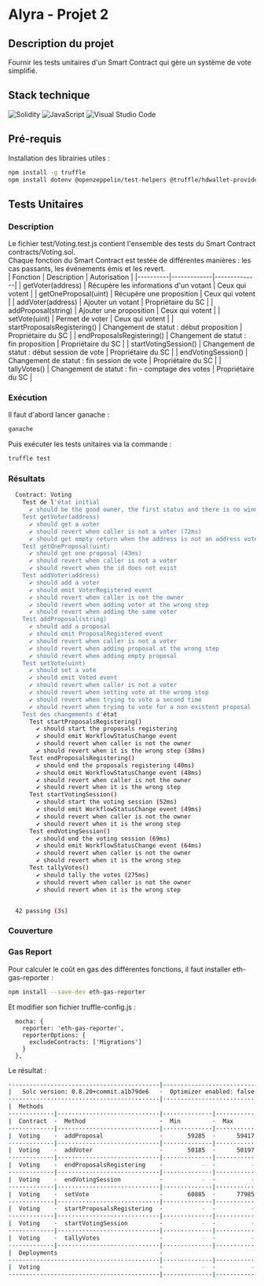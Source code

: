 # Alyra - Projet 2
## Description du projet
Fournir les tests unitaires d'un Smart Contract qui gère un système de vote simplifié.  
## Stack technique
![Solidity](https://img.shields.io/badge/Solidity-%23363636.svg?style=for-the-badge&logo=solidity&logoColor=white) ![JavaScript](https://img.shields.io/badge/javascript-%23323330.svg?style=for-the-badge&logo=javascript&logoColor=%23F7DF1E) ![Visual Studio Code](https://img.shields.io/badge/Visual%20Studio%20Code-0078d7.svg?style=for-the-badge&logo=visual-studio-code&logoColor=white)
## Pré-requis
Installation des librairies utiles :  
```bash
npm install -g truffle
npm install dotenv @openzeppelin/test-helpers @truffle/hdwallet-provider @openzeppelin/contracts
```
## Tests Unitaires
### Description
Le fichier test/Voting.test.js contient l'ensemble des tests du Smart Contract contracts/Voting.sol.  
Chaque fonction du Smart Contract est testée de différentes manières : les cas passants, les événements émis et les revert.  
| Fonction | Description | Autorisation |
|----------|-------------|--------------|
| getVoter(address) | Récupère les informations d'un votant | Ceux qui votent |
| getOneProposal(uint) | Récupère une proposition | Ceux qui votent |
| addVoter(address) | Ajouter un votant | Propriétaire du SC |
| addProposal(string) | Ajouter une proposition | Ceux qui votent |
| setVote(uint) | Permet de voter | Ceux qui votent |
| startProposalsRegistering() | Changement de statut : début proposition | Propriétaire du SC |
| endProposalsRegistering() | Changement de statut : fin proposition | Propriétaire du SC |
| startVotingSession() | Changement de statut : début session de vote | Propriétaire du SC |
| endVotingSession() | Changement de statut : fin session de vote | Propriétaire du SC |
| tallyVotes() | Changement de statut : fin - comptage des votes | Propriétaire du SC |

### Exécution
Il faut d'abord lancer ganache :  
```bash
ganache 
```  
Puis exécuter les tests unitaires via la commande :  
```bash
truffle test
```
### Résultats
```bash
  Contract: Voting
    Test de l'état initial
      ✔ should be the good owner, the first status and there is no winner
    Test getVoter(address)
      ✔ should get a voter
      ✔ should revert when caller is not a voter (72ms)
      ✔ should get empty return when the address is not an address voter
    Test getOneProposal(uint)
      ✔ should get one proposal (43ms)
      ✔ should revert when caller is not a voter
      ✔ should revert when the id does not exist
    Test addVoter(address)
      ✔ should add a voter
      ✔ should emit VoterRegistered event
      ✔ should revert when caller is not the owner
      ✔ should revert when adding voter at the wrong step
      ✔ should revert when adding the same voter
    Test addProposal(string)
      ✔ should add a proposal
      ✔ should emit ProposalRegistered event
      ✔ should revert when caller is not a voter
      ✔ should revert when adding proposal at the wrong step
      ✔ should revert when adding empty proposal
    Test setVote(uint)
      ✔ should set a vote
      ✔ should emit Voted event
      ✔ should revert when caller is not a voter
      ✔ should revert when setting vote at the wrong step
      ✔ should revert when trying to vote a second time
      ✔ should revert when trying to vote for a non existent proposal
    Test des changements d'état
      Test startProposalsRegistering()
        ✔ should start the proposals registering
        ✔ should emit WorkflowStatusChange event
        ✔ should revert when caller is not the owner
        ✔ should revert when it is the wrong step (38ms)
      Test endProposalsRegistering()
        ✔ should end the proposals registering (40ms)
        ✔ should emit WorkflowStatusChange event (48ms)
        ✔ should revert when caller is not the owner
        ✔ should revert when it is the wrong step
      Test startVotingSession()
        ✔ should start the voting session (52ms)
        ✔ should emit WorkflowStatusChange event (49ms)
        ✔ should revert when caller is not the owner
        ✔ should revert when it is the wrong step
      Test endVotingSession()
        ✔ should end the voting session (69ms)
        ✔ should emit WorkflowStatusChange event (64ms)
        ✔ should revert when caller is not the owner
        ✔ should revert when it is the wrong step
      Test tallyVotes()
        ✔ should tally the votes (275ms)
        ✔ should revert when caller is not the owner
        ✔ should revert when it is the wrong step


  42 passing (3s)
```
### Couverture
### Gas Report
Pour calculer le coût en gas des différentes fonctions, il faut installer eth-gas-reporter :  
```bash
npm install --save-dev eth-gas-reporter
```
Et modifier son fichier truffle-config.js :  
```JS
  mocha: {
    reporter: 'eth-gas-reporter',
    reporterOptions: {
      excludeContracts: ['Migrations']
    }
  },
```
Le résultat :  
```bash
·------------------------------------------|----------------------------|-------------|----------------------------·
|   Solc version: 0.8.20+commit.a1b79de6   ·  Optimizer enabled: false  ·  Runs: 200  ·  Block limit: 6718946 gas  │
···········································|····························|·············|·····························
|  Methods                                                                                                         │
·············|·····························|··············|·············|·············|··············|··············
|  Contract  ·  Method                     ·  Min         ·  Max        ·  Avg        ·  # calls     ·  eur (avg)  │
·············|·····························|··············|·············|·············|··············|··············
|  Voting    ·  addProposal                ·       59285  ·      59417  ·      59295  ·          13  ·          -  │
·············|·····························|··············|·············|·············|··············|··············
|  Voting    ·  addVoter                   ·       50185  ·      50197  ·      50197  ·          29  ·          -  │
·············|·····························|··············|·············|·············|··············|··············
|  Voting    ·  endProposalsRegistering    ·           -  ·          -  ·      30587  ·          19  ·          -  │
·············|·····························|··············|·············|·············|··············|··············
|  Voting    ·  endVotingSession           ·           -  ·          -  ·      30521  ·           7  ·          -  │
·············|·····························|··············|·············|·············|··············|··············
|  Voting    ·  setVote                    ·       60885  ·      77985  ·      76085  ·           9  ·          -  │
·············|·····························|··············|·············|·············|··············|··············
|  Voting    ·  startProposalsRegistering  ·           -  ·          -  ·      95003  ·          29  ·          -  │
·············|·····························|··············|·············|·············|··············|··············
|  Voting    ·  startVotingSession         ·           -  ·          -  ·      30542  ·          15  ·          -  │
·············|·····························|··············|·············|·············|··············|··············
|  Voting    ·  tallyVotes                 ·           -  ·          -  ·      66439  ·           2  ·          -  │
·············|·····························|··············|·············|·············|··············|··············
|  Deployments                             ·                                          ·  % of limit  ·             │
···········································|··············|·············|·············|··············|··············
|  Voting                                  ·           -  ·          -  ·    2028930  ·      30.2 %  ·          -  │
·------------------------------------------|--------------|-------------|-------------|--------------|-------------·
```
